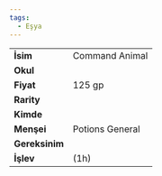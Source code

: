 ```yaml
---
tags:
  - Eşya
---  
```

  
  
  
|  |  |  
|---|---|  
| **İsim** | Command Animal|  
| **Okul** | |  
| **Fiyat** | 125 gp|  
| **Rarity** | |  
| **Kimde** | |  
| **Menşei** | Potions General|  
| **Gereksinim** | |  
| **İşlev** | (1h)|  
  
  

